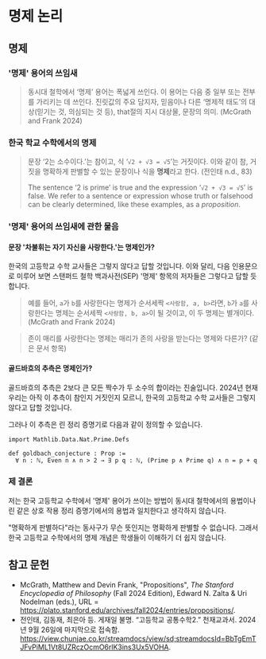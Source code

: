 # 명제 논리

## 명제

### '명제' 용어의 쓰임새

> 동시대 철학에서 ‘명제’ 용어는 폭넓게 쓰인다. 이 용어는 다음 중 일부 또는 전부를 가리키는 데 쓰인다. 진릿값의 주요 담지자, 믿음이나 다른 ‘명제적 태도’의 대상(믿기는 것, 의심되는 것 등), that절의 지시 대상물, 문장의 의미. (McGrath and Frank 2024)

### 한국 학교 수학에서의 명제

> 문장 ‘2는 소수이다.’는 참이고, 식 ‘`√2 + √3 = √5`’는 거짓이다. 이와 같이 참,
> 거짓을 명확하게 판별할 수 있는 문장이나 식을 **명제**라고 한다. (전인태 n.d.,
> 83)
>
> The sentence ‘2 is prime’ is true and the expression ‘`√2 + √3 = √5`’ is
> false. We refer to a sentence or expression whose truth or falsehood can be
> clearly determined, like these examples, as a *proposition*.

### '명제' 용어의 쓰임새에 관한 물음

#### 문장 '차불휘는 자기 자신을 사랑한다.'는 명제인가?

한국의 고등학교 수학 교사들은 그렇지 않다고 답할 것입니다. 이와 달리, 다음 인용문으로 미루어 보면 스탠퍼드 철학 백과사전(SEP) '명제' 항목의 저자들은 그렇다고 답할 듯합니다.


> 예를 들어, `a`가 `b`를 사랑한다는 명제가 순서세짝 `<사랑함, a, b>`라면, `b`가 `a`를 사랑한다는 명제는 순서세짝 `<사랑함, b, a>`이 될 것이고, 이 두 명제는 별개이다. (McGrath and Frank 2024)

> 존이 매리를 사랑한다는 명제는 매리가 존의 사랑을 받는다는 명제와 다른가? (같은 문서 항목)

#### 골드바흐의 추측은 명제인가?

골드바흐의 추측은 2보다 큰 모든 짝수가 두 소수의 합이라는 진술입니다. 2024년 현재 우리는 아직 이 추측이 참인지 거짓인지 모르니, 한국의 고등학교 수학 교사들은 그렇지 않다고 답할 것입니다.

그러나 이 추측은 린 정리 증명기로 다음과 같이 정의할 수 있습니다.

```lean
import Mathlib.Data.Nat.Prime.Defs

def goldbach_conjecture : Prop :=
  ∀ n : ℕ, Even n ∧ n > 2 → ∃ p q : ℕ, (Prime p ∧ Prime q) ∧ n = p + q
```

### 제 결론

저는 한국 고등학교 수학에서 '명제' 용어가 쓰이는 방법이 동시대 철학에서의 용법이나 린 같은 상호 작용 정리 증명기에서의 용법과 일치한다고 생각하지 않습니다.

"명확하게 판별하다"라는 동사구가 무슨 뜻인지는 명확하게 판별할 수 없습니다. 그래서 한국 고등학교 수학에서의 명제 개념은 학생들이 이해하기 더 쉽지 않습니다.

## 참고 문헌

* McGrath, Matthew and Devin Frank, "Propositions", *The Stanford Encyclopedia
of Philosophy* (Fall 2024 Edition), Edward N. Zalta & Uri Nodelman (eds.), URL
= <https://plato.stanford.edu/archives/fall2024/entries/propositions/>.
* 전인태, 김동재, 최은아 등. 게재일 불명. “고등학교 공통수학2.” 천재교과서. 2024년 9월 26일에
마지막으로 접속함.
<https://view.chunjae.co.kr/streamdocs/view/sd;streamdocsId=BbTgEmTJFvPiML1Vt8UZRczOcmO6rlK3ins3Ux5VOHA>.

